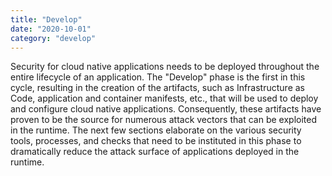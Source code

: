 ```yaml
---
title: "Develop"
date: "2020-10-01"
category: "develop"
---
```


Security for cloud native applications needs to be deployed throughout the entire lifecycle of an application.
The "Develop" phase is the first in this cycle, resulting in the creation of the artifacts, such as Infrastructure as
Code, application and container manifests, etc., that will be used to deploy and configure cloud native applications.
Consequently, these artifacts have proven to be the source for numerous attack vectors that can be exploited in the
runtime. The next few sections elaborate on the various security tools, processes, and checks that need to be
instituted in this phase to dramatically reduce the attack surface of applications deployed in the runtime.
